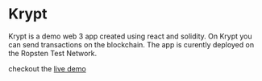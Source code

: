 # Krypt

Krypt is a demo web 3 app created using react and solidity. On Krypt you can send transactions on the blockchain. The app is curently deployed on the Ropsten Test Network.

checkout the [live demo](https://silly-taiyaki-82b9d1.netlify.app/)
